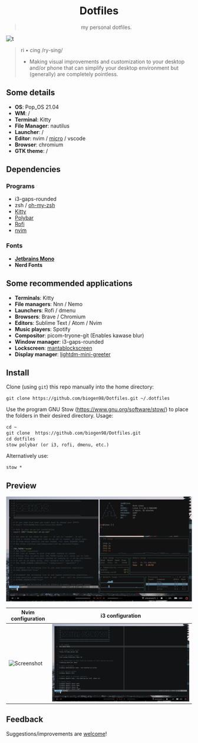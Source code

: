 <div align="center">
    <h1>Dotfiles</h1>
    <blockquote>
        <p>my personal dotfiles.</p>
    </blockquote>
</div>

![t](https://flat.badgen.net/badge/platform/Linux)

> ri • cing /ry-sing/
>
> - Making visual improvements and customization to your desktop and/or phone that can simplify your desktop environment but (generally) are completely pointless.

## Some details
+ **OS**: Pop_OS 21.04
+ **WM**: /
+ **Terminal**: Kitty
+ **File Manager**: nautilus
+ **Launcher**: /
+ **Editor**: nvim / [micro](https://micro-editor.github.io/) / vscode
+ **Browser**: chromium
+ **GTK theme**: /
## Dependencies
### Programs
+ i3-gaps-rounded
+ zsh / [oh-my-zsh](https://ohmyz.sh/)
+ [Kitty](https://sw.kovidgoyal.net/kitty/)
+ [Polybar](https://polybar.github.io/)
+ [Rofi](https://github.com/davatorium/rofi)
+ [nvim](https://neovim.io/)

### Fonts
+ **[Jetbrains Mono](https://www.jetbrains.com/lp/mono/#how-to-install)**
+ **Nerd Fonts**

## Some recommended applications
+ **Terminals**: Kitty
+ **File managers**: Nnn / Nemo
+ **Launchers**: Rofi / dmenu
+ **Browsers**: Brave / Chromium
+ **Editors**: Sublime Text / Atom / Nvim
+ **Music players**: Spotify
+ **Compositor**: picom-tryone-git (Enables kawase blur)
+ **Window manager**: i3-gaps-rounded
+ **Lockscreen**: [mantablockscreen](https://github.com/reorr/mantablockscreen)
+ **Display manager**: [lightdm-mini-greeter](https://github.com/prikhi/lightdm-mini-greeter)

## Install
Clone (using `git`) this repo manually into the home directory:

    git clone https://github.com/biogen98/Dotfiles.git ~/.dotfiles

Use the program GNU Stow (https://www.gnu.org/software/stow/) to place the folders in their desired directory. Usage:

    cd ~
    git clone  https://github.com/biogen98/Dotfiles.git
    cd dotfiles
    stow polybar (or i3, rofi, dmenu, etc.)
Alternatively use:

    stow *

## Preview
![Screenshot](https://github.com/biogen98/Dotfiles/blob/master/screenshots/Screenshot_2.png)

**Nvim configuration**| **i3 configuration**
----- | -----
![Screenshot](https://github.com/biogen98/Dotfiles/blob/master/screenshots/Screenshot_1.png) | ![Screenshot](https://github.com/biogen98/Dotfiles/blob/master/screenshots/Screenshot_3.png)

## Feedback
Suggestions/improvements are [welcome](https://github.com/biogen98/Dotfiles/issues)!
